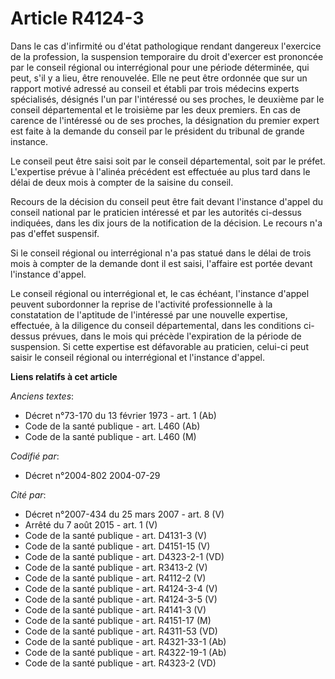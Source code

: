 # Article R4124-3

Dans le cas d'infirmité ou d'état pathologique rendant dangereux l'exercice de la profession, la suspension temporaire du
droit d'exercer est prononcée par le conseil régional ou interrégional pour une période déterminée, qui peut, s'il y a lieu,
être renouvelée. Elle ne peut être ordonnée que sur un rapport motivé adressé au conseil et établi par trois médecins experts
spécialisés, désignés l'un par l'intéressé ou ses proches, le deuxième par le conseil départemental et le troisième par les
deux premiers. En cas de carence de l'intéressé ou de ses proches, la désignation du premier expert est faite à la demande du
conseil par le président du tribunal de grande instance.

Le conseil peut être saisi soit par le conseil départemental, soit par le préfet. L'expertise prévue à l'alinéa précédent est
effectuée au plus tard dans le délai de deux mois à compter de la saisine du conseil.

Recours de la décision du conseil peut être fait devant l'instance d'appel du conseil national par le praticien intéressé et
par les autorités ci-dessus indiquées, dans les dix jours de la notification de la décision. Le recours n'a pas d'effet
suspensif.

Si le conseil régional ou interrégional n'a pas statué dans le délai de trois mois à compter de la demande dont il est saisi,
l'affaire est portée devant l'instance d'appel.

Le conseil régional ou interrégional et, le cas échéant, l'instance d'appel peuvent subordonner la reprise de l'activité
professionnelle à la constatation de l'aptitude de l'intéressé par une nouvelle expertise, effectuée, à la diligence du
conseil départemental, dans les conditions ci-dessus prévues, dans le mois qui précède l'expiration de la période de
suspension. Si cette expertise est défavorable au praticien, celui-ci peut saisir le conseil régional ou interrégional et
l'instance d'appel.

**Liens relatifs à cet article**

_Anciens textes_:

  - Décret n°73-170 du 13 février 1973 - art. 1 (Ab)
  - Code de la santé publique - art. L460 (Ab)
  - Code de la santé publique - art. L460 (M)

_Codifié par_:

  - Décret n°2004-802 2004-07-29

_Cité par_:

  - Décret n°2007-434 du 25 mars 2007 - art. 8 (V)
  - Arrêté du 7 août 2015 - art. 1 (V)
  - Code de la santé publique - art. D4131-3 (V)
  - Code de la santé publique - art. D4151-15 (V)
  - Code de la santé publique - art. D4323-2-1 (VD)
  - Code de la santé publique - art. R3413-2 (V)
  - Code de la santé publique - art. R4112-2 (V)
  - Code de la santé publique - art. R4124-3-4 (V)
  - Code de la santé publique - art. R4124-3-5 (V)
  - Code de la santé publique - art. R4141-3 (V)
  - Code de la santé publique - art. R4151-17 (M)
  - Code de la santé publique - art. R4311-53 (VD)
  - Code de la santé publique - art. R4321-33-1 (Ab)
  - Code de la santé publique - art. R4322-19-1 (Ab)
  - Code de la santé publique - art. R4323-2 (VD)
